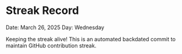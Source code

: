 # Streak Record

Date: March 26, 2025
Day: Wednesday

Keeping the streak alive! This is an automated backdated commit to maintain GitHub contribution streak.